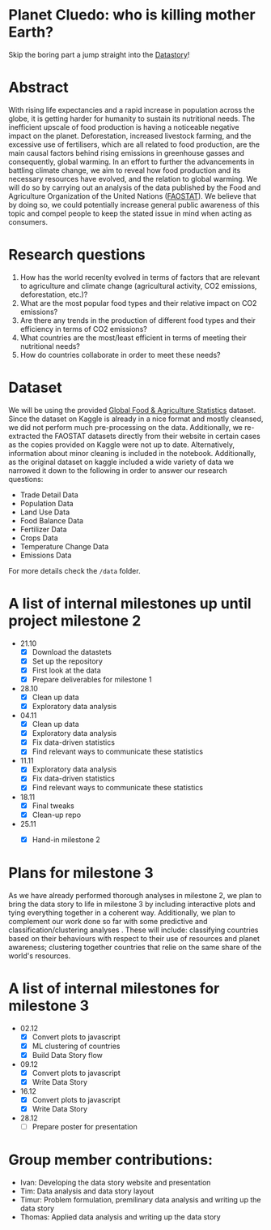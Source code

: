 # Planet Cluedo: who is killing mother Earth?

Skip the boring part a jump straight into the [Datastory](https://planet-cluedo.netlify.com/)!

# Abstract
With rising life expectancies and a rapid increase in population across the globe, it is getting harder for humanity to sustain its nutritional needs. The inefficient upscale of food production is having a noticeable negative impact on the planet. Deforestation, increased livestock farming, and the excessive use of fertilisers, which are all related to food production, are the main causal factors behind rising emissions in greenhouse gasses and consequently, global warming. In an effort to further the advancements in battling climate change, we aim to reveal how food production and its necessary resources have evolved, and the relation to global warming. We will do so by carrying out an analysis of the data published by the Food and Agriculture Organization of the United Nations ([FAOSTAT](http://www.fao.org/faostat/en/#home)). We believe that by doing so, we could potentially increase general public awareness of this topic and compel people to keep the stated issue in mind when acting as consumers.

# Research questions
1. How has the world recenlty evolved in terms of factors that are relevant to agriculture and climate change (agricultural activity, CO2 emissions, deforestation, etc.)?
2. What are the most popular food types and their relative impact on CO2 emissions?
3. Are there any trends in the production of different food types and their efficiency in terms of CO2 emissions?
4. What countries are the most/least efficient in terms of meeting their nutritional needs?
5. How do countries collaborate in order to meet these needs?

# Dataset
We will be using the provided [Global Food & Agriculture Statistics](https://www.kaggle.com/unitednations/global-food-agriculture-statistics) dataset. Since the dataset on Kaggle is already in a nice format and mostly cleansed, we did not  perform much pre-processing on the data. Additionally, we re-extracted the FAOSTAT datasets directly from their website in certain cases as the copies provided on Kaggle were not up to date. Alternatively, information about minor cleaning is included in the notebook. Additionally, as the original dataset on kaggle included a wide variety of data we narrowed it down to the following in order to answer our research questions:
- Trade Detail Data
- Population Data
- Land Use Data
- Food Balance Data
- Fertilizer Data
- Crops Data
- Temperature Change Data
- Emissions Data

For more details check the `/data` folder.

# A list of internal milestones up until project milestone 2
* 21.10
    - [x] Download the datastets
    - [x] Set up the repository
    - [x] First look at the data
    - [x] Prepare deliverables for milestone 1
* 28.10
    - [x] Clean up data
    - [x] Exploratory data analysis
* 04.11
    - [x] Clean up data
    - [x] Exploratory data analysis
    - [x] Fix data-driven statistics
    - [x] Find relevant ways to communicate these statistics
* 11.11
    - [x] Exploratory data analysis
    - [x] Fix data-driven statistics
    - [x] Find relevant ways to communicate these statistics
* 18.11
    - [x] Final tweaks
    - [x] Clean-up repo
* 25.11
    - [x] Hand-in milestone 2
  

# Plans for milestone 3
As we have already performed thorough analyses in milestone 2, we plan to bring the data story to life in milestone 3 by including interactive plots and tying everything together in a coherent way. Additionally, we plan to complement our work done so far with some predictive and classification/clustering analyses . These will include: classifying countries based on their behaviours with respect to their use of resources and planet awareness; clustering together countries that relie on the same share of the world's resources.

# A list of internal milestones for milestone 3
* 02.12
    - [x] Convert plots to javascript
    - [x] ML clustering of countries
    - [x] Build Data Story flow
* 09.12
    - [x] Convert plots to javascript
    - [x] Write Data Story
* 16.12
    - [x] Convert plots to javascript
    - [x] Write Data Story
* 28.12
    - [ ] Prepare poster for presentation
    
# Group member contributions:
- Ivan: Developing the data story website and presentation
- Tim: Data analysis and data story layout
- Timur: Problem formulation, premilinary data analysis and writing up the data story
- Thomas: Applied data analysis and writing up the data story
